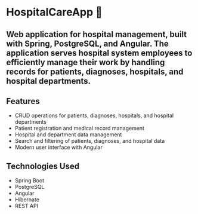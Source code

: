 # HospitalCareApp 🏥  

## Web application for hospital management, built with Spring, PostgreSQL, and Angular. The application serves hospital system employees to efficiently manage their work by handling records for patients, diagnoses, hospitals, and hospital departments.

## Features  
- CRUD operations for patients, diagnoses, hospitals, and hospital departments  
- Patient registration and medical record management  
- Hospital and department data management  
- Search and filtering of patients, diagnoses, and hospital data
- Modern user interface with Angular  

## Technologies Used  
- Spring Boot  
- PostgreSQL  
- Angular  
- Hibernate  
- REST API  
